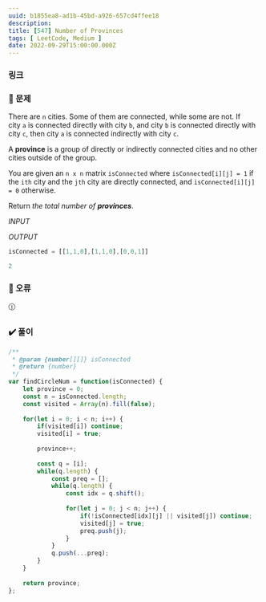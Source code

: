 ```yaml
---
uuid: b1855ea8-ad1b-45bd-a926-657cd4ffee18
description: 
title: [547] Number of Provinces
tags: [ LeetCode, Medium ]
date: 2022-09-29T15:00:00.000Z
---
```








### 링크

### 📝 문제

There are `n` cities. Some of them are connected, while some are not. If city `a` is connected directly with city `b`, and city `b` is connected directly with city `c`, then city `a` is connected indirectly with city `c`.

A **province** is a group of directly or indirectly connected cities and no other cities outside of the group.

You are given an `n x n` matrix `isConnected` where `isConnected[i][j] = 1` if the `ith` city and the `jth` city are directly connected, and `isConnected[i][j] = 0` otherwise.

Return *the total number of **provinces***.

*INPUT*

*OUTPUT*

```jsx
isConnected = [[1,1,0],[1,1,0],[0,0,1]]
```

```jsx
2
```

### 🚨 오류

<aside>
🕧

</aside>

### ✔️ 풀이

```jsx
/**
 * @param {number[][]} isConnected
 * @return {number}
 */
var findCircleNum = function(isConnected) {
    let province = 0;
    const n = isConnected.length;
    const visited = Array(n).fill(false);
    
    for(let i = 0; i < n; i++) {
        if(visited[i]) continue;
        visited[i] = true;
        
        province++;
        
        const q = [i];
        while(q.length) {
            const preq = [];
            while(q.length) {
                const idx = q.shift();
                
                for(let j = 0; j < n; j++) {
                    if(!isConnected[idx][j] || visited[j]) continue;
                    visited[j] = true;
                    preq.push(j);
                }
            }
            q.push(...preq);
        }
    }
    
    return province;
};
```